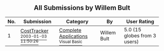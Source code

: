 ﻿<div align="center">

## All Submissions by Willem Bult

</div>

No.  | Submission | Category | By   | User Rating
---- | ---------- | -------- | ---- | -----------
1 | [CostTracker<br /><sup>2003-01-03 11:50:26</sup>](https://github.com/Planet-Source-Code/willem-bult-costtracker__1-42140) | [Complete Applications<br /><sup>Visual Basic</sup>](../ByCategory/complete-applications__1-27.md) | Willem Bult | 5.0 (15 globes from 3 users)
